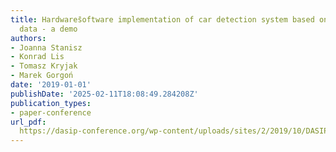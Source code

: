 ```yaml
---
title: Hardwares̄oftware implementation of car detection system based on LiDAR sensor
  data - a demo
authors:
- Joanna Stanisz
- Konrad Lis
- Tomasz Kryjak
- Marek Gorgoń
date: '2019-01-01'
publishDate: '2025-02-11T18:08:49.284208Z'
publication_types:
- paper-conference
url_pdf: 
  https://dasip-conference.org/wp-content/uploads/sites/2/2019/10/DASIP2019_paper_30.pdf
---
```

